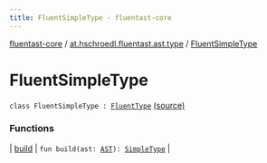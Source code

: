 ```yaml
---
title: FluentSimpleType - fluentast-core
---
```


[fluentast-core](../../index.html) / [at.hschroedl.fluentast.ast.type](../index.html) / [FluentSimpleType](.)

# FluentSimpleType

`class FluentSimpleType : `[`FluentType`](../-fluent-type/index.html) [(source)](https://github.com/hschroedl/FluentAST/tree/master/core/src/main/kotlin//at.hschroedl.fluentast/ast/type/Type.kt#L12)

### Functions

| [build](build.html) | `fun build(ast: `[`AST`](https://help.eclipse.org/neon/topic/org.eclipse.jdt.doc.isv/reference/api/org/eclipse/jdt/core/dom/AST.html)`): `[`SimpleType`](https://help.eclipse.org/neon/topic/org.eclipse.jdt.doc.isv/reference/api/org/eclipse/jdt/core/dom/SimpleType.html) |


